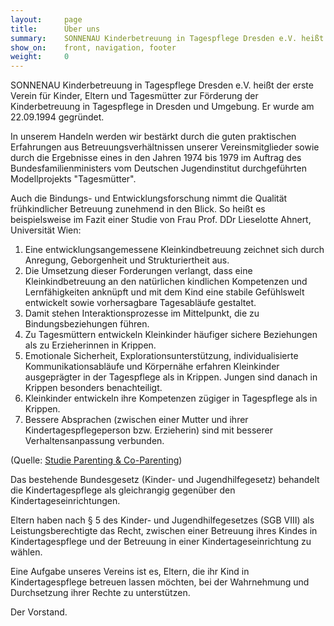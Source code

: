 ```yaml
---
layout:     page
title:      Über uns
summary:    SONNENAU Kinderbetreuung in Tagespflege Dresden e.V. heißt der erste Verein für Kinder, Eltern und Tagesmütter zur Förderung der Kinderbetreuung in Tagespflege in Dresden und Umgebung. Er wurde am 22.09.1994 gegründet.
show_on:    front, navigation, footer
weight:     0
---
```


SONNENAU Kinderbetreuung in Tagespflege Dresden e.V. heißt der erste Verein für Kinder, Eltern und Tagesmütter zur Förderung der Kinderbetreuung in Tagespflege in Dresden und Umgebung. Er wurde am 22.09.1994 gegründet.

In unserem Handeln werden wir bestärkt durch die guten praktischen Erfahrungen aus Betreuungsverhältnissen unserer Vereinsmitglieder sowie durch die Ergebnisse eines in den Jahren 1974 bis 1979 im Auftrag des Bundesfamilienministers vom Deutschen Jugendinstitut durchgeführten Modellprojekts "Tagesmütter".

Auch die Bindungs- und Entwicklungsforschung nimmt die Qualität frühkindlicher Betreuung zunehmend in den Blick. So heißt es beispielsweise im Fazit einer Studie von Frau Prof. DDr Lieselotte Ahnert, Universität Wien:

1. Eine entwicklungsangemessene Kleinkindbetreuung zeichnet sich durch Anregung, Geborgenheit und Strukturiertheit aus.
2. Die Umsetzung dieser Forderungen verlangt, dass eine Kleinkindbetreuung an den natürlichen kindlichen Kompetenzen und Lernfähigkeiten anknüpft und mit dem Kind eine stabile Gefühlswelt entwickelt sowie vorhersagbare Tagesabläufe gestaltet.
3. Damit stehen Interaktionsprozesse im Mittelpunkt, die zu Bindungsbeziehungen führen.
4. Zu Tagesmüttern entwickeln Kleinkinder häufiger sichere Beziehungen als zu Erzieherinnen in Krippen.
5. Emotionale Sicherheit, Explorationsunterstützung, individualisierte Kommunikationsabläufe und Körpernähe erfahren Kleinkinder ausgeprägter in der Tagespflege als in Krippen. Jungen sind danach in Krippen besonders benachteiligt.
6. Kleinkinder entwickeln ihre Kompetenzen zügiger in Tagespflege als in Krippen.
7. Bessere Absprachen (zwischen einer Mutter und ihrer Kindertagespflegeperson bzw. Erzieherin) sind mit besserer Verhaltensanpassung verbunden.

(Quelle: [Studie Parenting & Co-Parenting](http://www.hilfswerk.at/cms/download/b7ctl/N%C3%96-Tagespflege.pdf))

Das bestehende Bundesgesetz (Kinder- und Jugendhilfegesetz) behandelt die Kindertagespflege als gleichrangig gegenüber den Kindertageseinrichtungen.

Eltern haben nach § 5 des Kinder- und Jugendhilfegesetzes (SGB VIII) als Leistungsberechtigte das Recht, zwischen einer Betreuung ihres Kindes in Kindertagespflege und der Betreuung in einer Kindertageseinrichtung zu wählen.

Eine Aufgabe unseres Vereins ist es, Eltern, die ihr Kind in Kindertagespflege betreuen lassen möchten, bei der Wahrnehmung und Durchsetzung ihrer Rechte zu unterstützen.

Der Vorstand.
